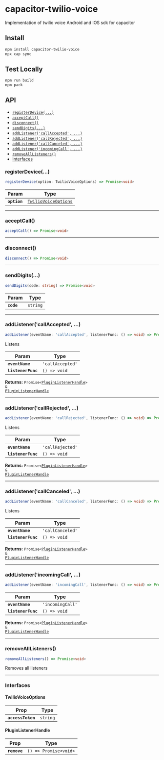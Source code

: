 # capacitor-twilio-voice

Implementation of twilio voice Android and IOS sdk for capacitor

## Install

```bash
npm install capacitor-twilio-voice
npx cap sync
```
## Test Locally
```bash
npm run build
npm pack
```
## API

<docgen-index>

* [`registerDevice(...)`](#registerdevice)
* [`acceptCall()`](#acceptcall)
* [`disconnect()`](#disconnect)
* [`sendDigits(...)`](#senddigits)
* [`addListener('callAccepted', ...)`](#addlistenercallaccepted)
* [`addListener('callRejected', ...)`](#addlistenercallrejected)
* [`addListener('callCanceled', ...)`](#addlistenercallcanceled)
* [`addListener('incomingCall', ...)`](#addlistenerincomingcall)
* [`removeAllListeners()`](#removealllisteners)
* [Interfaces](#interfaces)

</docgen-index>

<docgen-api>
<!--Update the source file JSDoc comments and rerun docgen to update the docs below-->

### registerDevice(...)

```typescript
registerDevice(option: TwilioVoiceOptions) => Promise<void>
```

| Param        | Type                                                              |
| ------------ | ----------------------------------------------------------------- |
| **`option`** | <code><a href="#twiliovoiceoptions">TwilioVoiceOptions</a></code> |

--------------------


### acceptCall()

```typescript
acceptCall() => Promise<void>
```

--------------------


### disconnect()

```typescript
disconnect() => Promise<void>
```

--------------------


### sendDigits(...)

```typescript
sendDigits(code: string) => Promise<void>
```

| Param      | Type                |
| ---------- | ------------------- |
| **`code`** | <code>string</code> |

--------------------


### addListener('callAccepted', ...)

```typescript
addListener(eventName: 'callAccepted', listenerFunc: () => void) => Promise<PluginListenerHandle> & PluginListenerHandle
```

Listens

| Param              | Type                        |
| ------------------ | --------------------------- |
| **`eventName`**    | <code>'callAccepted'</code> |
| **`listenerFunc`** | <code>() =&gt; void</code>  |

**Returns:** <code>Promise&lt;<a href="#pluginlistenerhandle">PluginListenerHandle</a>&gt; & <a href="#pluginlistenerhandle">PluginListenerHandle</a></code>

--------------------


### addListener('callRejected', ...)

```typescript
addListener(eventName: 'callRejected', listenerFunc: () => void) => Promise<PluginListenerHandle> & PluginListenerHandle
```

Listens

| Param              | Type                        |
| ------------------ | --------------------------- |
| **`eventName`**    | <code>'callRejected'</code> |
| **`listenerFunc`** | <code>() =&gt; void</code>  |

**Returns:** <code>Promise&lt;<a href="#pluginlistenerhandle">PluginListenerHandle</a>&gt; & <a href="#pluginlistenerhandle">PluginListenerHandle</a></code>

--------------------


### addListener('callCanceled', ...)

```typescript
addListener(eventName: 'callCanceled', listenerFunc: () => void) => Promise<PluginListenerHandle> & PluginListenerHandle
```

Listens

| Param              | Type                        |
| ------------------ | --------------------------- |
| **`eventName`**    | <code>'callCanceled'</code> |
| **`listenerFunc`** | <code>() =&gt; void</code>  |

**Returns:** <code>Promise&lt;<a href="#pluginlistenerhandle">PluginListenerHandle</a>&gt; & <a href="#pluginlistenerhandle">PluginListenerHandle</a></code>

--------------------


### addListener('incomingCall', ...)

```typescript
addListener(eventName: 'incomingCall', listenerFunc: () => void) => Promise<PluginListenerHandle> & PluginListenerHandle
```

| Param              | Type                        |
| ------------------ | --------------------------- |
| **`eventName`**    | <code>'incomingCall'</code> |
| **`listenerFunc`** | <code>() =&gt; void</code>  |

**Returns:** <code>Promise&lt;<a href="#pluginlistenerhandle">PluginListenerHandle</a>&gt; & <a href="#pluginlistenerhandle">PluginListenerHandle</a></code>

--------------------


### removeAllListeners()

```typescript
removeAllListeners() => Promise<void>
```

Removes all listeners

--------------------


### Interfaces


#### TwilioVoiceOptions

| Prop              | Type                |
| ----------------- | ------------------- |
| **`accessToken`** | <code>string</code> |


#### PluginListenerHandle

| Prop         | Type                                      |
| ------------ | ----------------------------------------- |
| **`remove`** | <code>() =&gt; Promise&lt;void&gt;</code> |

</docgen-api>

